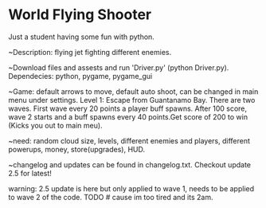 # World Flying Shooter
 Just a student having some fun with python.

~Description: flying jet fighting different enemies.

~Download files and assests and run 'Driver.py' (python Driver.py).
Dependecies: python, pygame, pygame_gui

~Game: default arrows to move, default auto shoot, can be changed in main menu under settings. 
Level 1: Escape from Guantanamo Bay. There are two waves. First wave every 20 points a player buff spawns.
After 100 score, wave 2 starts and a buff spawns every 40 points.Get score of 200 to win (Kicks you out to main meu).

~need: random cloud size, levels, different enemies and players, different powerups, money, store(upgrades), HUD.

~changelog and updates can be found in changelog.txt. Checkout update 2.5 for latest!

warning: 2.5 update is here but only applied to wave 1, needs to be applied to wave 2 of the code. TODO # cause im too tired and its 2am. 

